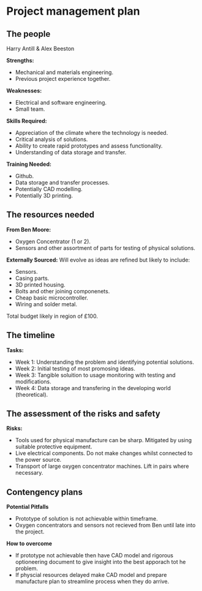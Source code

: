 # Project management plan


## The people

Harry Antill & Alex Beeston

**Strengths:**
- Mechanical and materials engineering. 
- Previous project experience together.

**Weaknesses:**
- Electrical and software engineering.
- Small team.

**Skills Required:**
- Appreciation of the climate where the technology is needed.
- Critical analysis of solutions.
- Ability to create rapid prototypes and assess functionality. 
- Understanding of data storage and transfer.

**Training Needed:**
- Github.
- Data storage and transfer processes.
- Potentially CAD modelling.
- Potentially 3D printing.

## The resources needed

**From Ben Moore:**
- Oxygen Concentrator (1 or 2).
- Sensors and other assortment of parts for testing of physical solutions.

**Externally Sourced:**
Will evolve as ideas are refined but likely to include:
- Sensors.
- Casing parts.
- 3D printed housing.
- Bolts and other joining componenets.
- Cheap basic microcontroller.
- Wiring and solder metal.

Total budget likely in region of £100. 

## The timeline

**Tasks:**
- Week 1: Understanding the problem and identifying potential solutions.
- Week 2: Initial testing of most promosing ideas.
- Week 3: Tangible soluition to usage monitoring with testing and modifications.
- Week 4: Data storage and transfering in the developing world (theoretical).

## The assessment of the risks and safety

**Risks:**
- Tools used for physical manufacture can be sharp. Mitigated by using suitable protective equipment.
- Live electrical components. Do not make changes whilst connected to the power source.
- Transport of large oxygen concentrator machines. Lift in pairs where necessary. 


## Contengency plans

**Potential Pitfalls**
- Prototype of solution is not achievable within timeframe. 
- Oxygen concentrators and sensors not recieved from Ben until late into the project. 

**How to overcome**
- If prototype not achievable then have CAD model and rigorous optioneering document to give insight into the best apporach tot he problem.
- If physcial resources delayed make CAD model and prepare manufacture plan to streamline process when they do arrive. 
